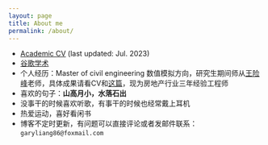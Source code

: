 ```yaml
---
layout: page
title: About me
permalink: /about/
---
```


- [Academic CV](https://drive.google.com/file/d/1E8xXVUnCz9k2n__71b_iN01uktbYFsqD/view?usp=drive_link) (last updated: Jul. 2023)
- [谷歌学术](https://scholar.google.com/citations?hl=zh-CN&user=fcl_FNMAAAAJ)
- 个人经历：Master of civil engineering 数值模拟方向，研究生期间师从[王险峰](https://facultyce.szu.edu.cn/wangxianfeng/zh_CN/index/5324/list/index.htm)老师，具体成果请看CV和[这篇](https://garyliang07.github.io/2020/06/review-of-my-work/)，现为房地产行业三年经验工程师
- 喜欢的句子：**山高月小，水落石出**
- 没事干的时候喜欢听歌，有事干的时候也经常戴上耳机
- 热爱运动，喜好看闲书
- 博客不定时更新，有问题可以直接评论或者发邮件联系：
`garyliang86@foxmail.com`
